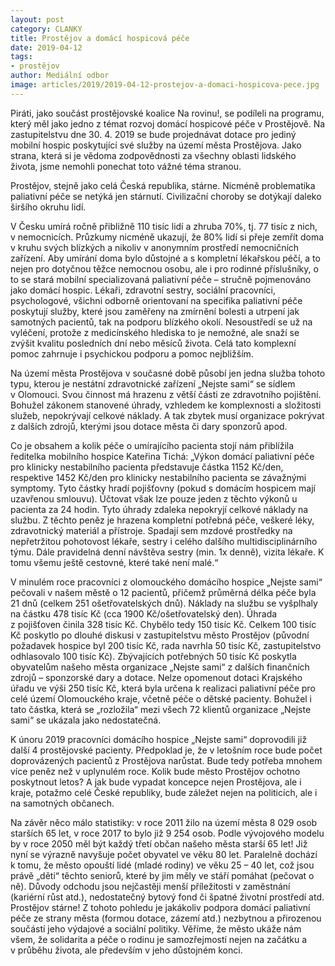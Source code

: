 ```yaml
---
layout: post
category: CLANKY
title: Prostějov a domácí hospicová péče
date: 2019-04-12
tags: 
- prostějov
author: Mediální odbor
image: articles/2019/2019-04-12-prostejov-a-domaci-hospicova-pece.jpg  #751x422 pixelu
---
```

Piráti, jako součást prostějovské koalice Na rovinu!, se podíleli na programu, který  měl jako jedno z témat rozvoj domácí hospicové péče v Prostějově. Na zastupitelstvu dne 30. 4. 2019 se bude projednávat dotace pro jediný mobilní hospic poskytující své služby na území města Prostějova. Jako strana, která si je vědoma zodpovědnosti za všechny oblasti lidského života, jsme nemohli ponechat toto vážné téma stranou. 

Prostějov, stejně jako celá Česká republika, stárne. Nicméně problematika paliativní péče se netýká jen stárnutí. Civilizační choroby se dotýkají daleko širšího okruhu lidí. 

V Česku umírá ročně přibližně 110 tisíc lidí a zhruba 70%, tj. 77 tisíc z nich, v nemocnicích. Průzkumy nicméně ukazují, že 80% lidí si přeje zemřít doma v kruhu svých blízkých a nikoliv v anonymním prostředí nemocničních zařízení.  Aby umírání doma bylo důstojné a s kompletní lékařskou péčí, a to nejen pro dotyčnou těžce nemocnou osobu, ale i pro rodinné příslušníky, o to se stará mobilní specializovaná paliativní péče – stručně pojmenováno jako domácí hospic. Lékaři, zdravotní sestry, sociální pracovníci, psychologové, všichni odborně orientovaní na specifika paliativní péče poskytují služby, které jsou zaměřeny na zmírnění bolesti a utrpení jak samotných pacientů, tak na podporu blízkého okolí. Nesoustředí se už na vyléčení, protože z medicínského hlediska to je nemožné, ale snaží se zvýšit kvalitu posledních dní nebo měsíců života. Celá tato komplexní pomoc zahrnuje i psychickou podporu a pomoc nejbližším.

Na území města Prostějova v současné době působí jen jedna služba tohoto typu, kterou je nestátní zdravotnické zařízení „Nejste sami“ se sídlem v Olomouci. Svou činnost má hrazenu z větší části ze zdravotního pojištění. Bohužel zákonem stanovené úhrady, vzhledem ke komplexnosti a složitosti služeb, nepokrývají celkové náklady. A tak zbytek musí organizace pokrývat z dalších zdrojů, kterými jsou dotace města či dary sponzorů apod.

Co je obsahem a kolik péče o umírajícího pacienta stojí nám přiblížila ředitelka mobilního hospice Kateřina Tichá: „Výkon domácí paliativní péče pro klinicky nestabilního pacienta představuje částka 1152 Kč/den, respektive 1452 Kč/den pro klinicky nestabilního pacienta se závažnými symptomy. Tyto částky hradí pojišťovny (pokud s domácím hospicem mají uzavřenou smlouvu). Účtovat však lze pouze jeden z těchto výkonů u pacienta za 24 hodin. Tyto úhrady zdaleka nepokryjí celkové náklady na službu. Z těchto peněz je hrazena kompletní potřebná péče, veškeré léky, zdravotnický materiál a přístroje. Spadají sem mzdové prostředky na nepřetržitou pohotovost lékaře, sestry i celého dalšího multidisciplinárního týmu. Dále pravidelná denní návštěva sestry (min. 1x denně), vizita lékaře. K tomu všemu ještě cestovné, které také není malé.“

V minulém roce pracovníci z olomouckého domácího hospice „Nejste sami“ pečovali v našem městě o 12 pacientů, přičemž průměrná délka péče byla 21 dnů (celkem 251 ošetřovatelských dnů). Náklady na službu se vyšplhaly na částku 478 tisíc Kč (cca 1900 Kč/ošetřovatelský den). Úhrada z pojišťoven činila 328 tisíc Kč. Chybělo tedy 150 tisíc Kč. Celkem 100 tisíc Kč poskytlo po dlouhé diskusi v zastupitelstvu město Prostějov (původní požadavek hospice byl 200 tisíc Kč, rada navrhla 50 tisíc Kč, zastupitelstvo odhlasovalo 100 tisíc Kč). Zbývajících potřebných 50 tisíc Kč poskytla obyvatelům našeho města organizace „Nejste sami“ z dalších finančních zdrojů – sponzorské dary a dotace. Nelze opomenout dotaci Krajského úřadu ve výši 250 tisíc Kč, která byla určena k realizaci paliativní péče pro celé území Olomouckého kraje, včetně péče o dětské pacienty. Bohužel i tato částka, která se „rozložila“ mezi všech 72 klientů organizace „Nejste sami“ se ukázala jako nedostatečná.    

K únoru 2019 pracovníci domácího hospice „Nejste sami“ doprovodili již další 4 prostějovské pacienty. Předpoklad je, že v letošním roce bude počet doprovázených pacientů z Prostějova narůstat. Bude tedy potřeba mnohem více peněz než v uplynulém roce. Kolik bude město Prostějov ochotno poskytnout letos? A jak bude vypadat koncepce nejen Prostějova, ale i kraje, potažmo celé České republiky, bude záležet nejen na politicích, ale i na samotných občanech. 

Na závěr něco málo statistiky: v roce 2011 žilo na území města 8 029 osob starších 65 let, v roce 2017 to bylo již 9 254 osob. Podle vývojového modelu by v roce 2050 měl být každý třetí občan našeho města starší 65 let! Již nyní se výrazně navyšuje počet obyvatel ve věku 80 let. Paralelně dochází k tomu, že město opouští lidé (mladé rodiny) ve věku 25 – 40 let, což jsou právě „děti“ těchto seniorů, které by jim měly ve stáří pomáhat (pečovat o ně). Důvody odchodu jsou nejčastěji menší příležitosti v zaměstnání (kariérní růst atd.), nedostatečný bytový fond či špatné životní prostředí atd. Prostějov stárne! Z tohoto pohledu je jakákoliv podpora domácí paliativní péče ze strany města (formou dotace, zázemí atd.) nezbytnou a přirozenou součástí jeho výdajové a sociální politiky. Věříme, že město ukáže nám všem, že solidarita a péče o rodinu je samozřejmostí nejen na začátku a v průběhu života, ale především v jeho důstojném konci. 